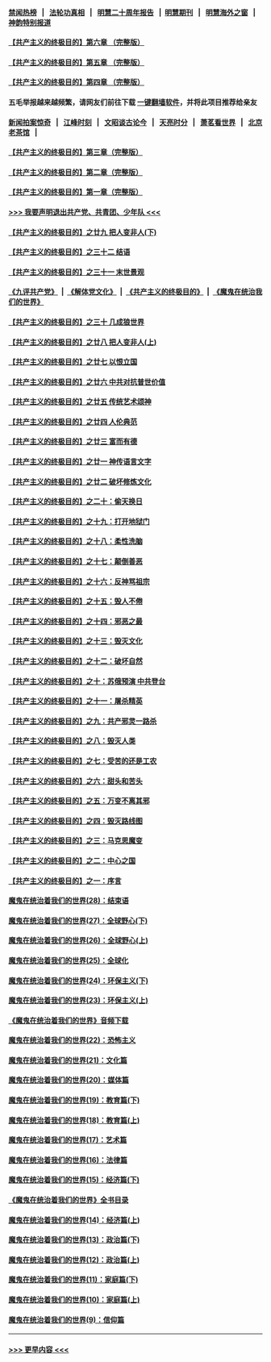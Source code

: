 #### [禁闻热榜](热点新闻.md?=0)  &nbsp;&nbsp;|&nbsp;&nbsp; [法轮功真相](https://github.com/gfw-breaker/truth/blob/master/README.md?=0) &nbsp;&nbsp;|&nbsp;&nbsp; [明慧二十周年报告](https://github.com/gfw-breaker/mh-reports/blob/master/README.md?=0) &nbsp;&nbsp;|&nbsp;&nbsp;[明慧期刊](https://github.com/gfw-breaker/mh-qikan) &nbsp;&nbsp;|&nbsp;&nbsp; [明慧海外之窗](https://github.com/gfw-breaker/mh-news/blob/master/README.md?=0) &nbsp;&nbsp;|&nbsp;&nbsp; [神韵特别报道](https://github.com/gfw-breaker/mh-news/blob/master/shenyun.md?=0)
#### [【共产主义的终极目的】第六章 （完整版）](../pages/nsc422/n11428913.md?t=03011202) 
#### [【共产主义的终极目的】第五章 （完整版）](../pages/nsc422/n11428912.md?t=03011202) 
#### [【共产主义的终极目的】第四章 （完整版）](../pages/nsc422/n11428907.md?t=03011202) 
#### 五毛举报越来越频繁，请网友们前往下载 [一键翻墙软件](https://github.com/gfw-breaker/ssr-accounts)，并将此项目推荐给亲友
#### [新闻拍案惊奇](https://github.com/gfw-breaker/banned-news/blob/master/pages/link4.md) &nbsp;&nbsp;|&nbsp;&nbsp; [江峰时刻](https://github.com/gfw-breaker/banned-news/blob/master/pages/link4.md) &nbsp;&nbsp;|&nbsp;&nbsp; [文昭谈古论今](https://github.com/gfw-breaker/banned-news/blob/master/pages/link4.md) &nbsp;&nbsp;|&nbsp;&nbsp; [天亮时分](https://github.com/gfw-breaker/banned-news/blob/master/pages/link4.md) &nbsp;&nbsp;|&nbsp;&nbsp; [萧茗看世界](https://github.com/gfw-breaker/banned-news/blob/master/pages/link4.md) &nbsp;&nbsp;|&nbsp;&nbsp; [北京老茶馆](https://github.com/gfw-breaker/banned-news/blob/master/pages/link4.md) &nbsp;&nbsp;|&nbsp;&nbsp; 
#### [【共产主义的终极目的】第三章（完整版）](../pages/nsc422/n11428848.md?t=03011202) 
#### [【共产主义的终极目的】第二章（完整版）](../pages/nsc422/n11428831.md?t=03011202) 
#### [【共产主义的终极目的】第一章（完整版）](../pages/nsc422/n11417651.md?t=03011202) 
#### [>>> 我要声明退出共产党、共青团、少年队 <<<](https://github.com/begood0513/goodnews/blob/master/quit/letter.md) 
#### [【共产主义的终极目的】之廿九 把人变非人(下)](../pages/nsc422/n11344140.md?t=03011202) 
#### [【共产主义的终极目的】之三十二 结语](../pages/nsc422/n11360535.md?t=03011202) 
#### [【共产主义的终极目的】之三十一 末世景观](../pages/nsc422/n11351129.md?t=03011202) 
#### [《九评共产党》](https://github.com/begood0513/9ping.md/blob/master/README.md) &nbsp;|&nbsp; [《解体党文化》](../../../../jtdwh.md/blob/master/README.md)  &nbsp;|&nbsp; [《共产主义的终极目的》](../../../../gczydzjmd.md/blob/master/README.md) &nbsp;|&nbsp; [《魔鬼在统治我们的世界》](../../../../mgztzwmdsj.md/blob/master/README.md) 
#### [【共产主义的终极目的】之三十 几成狼世界](../pages/nsc422/n11348280.md?t=03011202) 
#### [【共产主义的终极目的】之廿八 把人变非人(上)](../pages/nsc422/n11340492.md?t=03011202) 
#### [【共产主义的终极目的】之廿七 以恨立国](../pages/nsc422/n11336944.md?t=03011202) 
#### [【共产主义的终极目的】之廿六 中共对抗普世价值](../pages/nsc422/n11324785.md?t=03011202) 
#### [【共产主义的终极目的】之廿五 传统艺术颂神](../pages/nsc422/n11296396.md?t=03011202) 
#### [【共产主义的终极目的】之廿四 人伦典范](../pages/nsc422/n11296397.md?t=03011202) 
#### [【共产主义的终极目的】之廿三 富而有德](../pages/nsc422/n11283598.md?t=03011202) 
#### [【共产主义的终极目的】之廿一 神传语言文字](../pages/nsc422/n11263265.md?t=03011202) 
#### [【共产主义的终极目的】之廿二 破坏修炼文化](../pages/nsc422/n11245728.md?t=03011202) 
#### [【共产主义的终极目的】之二十：偷天换日](../pages/nsc422/n11238846.md?t=03011202) 
#### [【共产主义的终极目的】之十九：打开地狱门](../pages/nsc422/n11206376.md?t=03011202) 
#### [【共产主义的终极目的】之十八：柔性洗脑](../pages/nsc422/n11199994.md?t=03011202) 
#### [【共产主义的终极目的】之十七：颠倒善恶](../pages/nsc422/n11179782.md?t=03011202) 
#### [【共产主义的终极目的】之十六：反神骂祖宗](../pages/nsc422/n11166798.md?t=03011202) 
#### [【共产主义的终极目的】之十五：毁人不倦](../pages/nsc422/n11166792.md?t=03011202) 
#### [【共产主义的终极目的】之十四：邪恶之最](../pages/nsc422/n11150249.md?t=03011202) 
#### [【共产主义的终极目的】之十三：毁灭文化](../pages/nsc422/n11135227.md?t=03011202) 
#### [【共产主义的终极目的】之十二：破坏自然](../pages/nsc422/n11135214.md?t=03011202) 
#### [【共产主义的终极目的】之十：苏俄预演 中共登台](../pages/nsc422/n11118424.md?t=03011202) 
#### [【共产主义的终极目的】之十一：屠杀精英](../pages/nsc422/n11118442.md?t=03011202) 
#### [【共产主义的终极目的】之九：共产邪灵一路杀](../pages/nsc422/n11114139.md?t=03011202) 
#### [【共产主义的终极目的】之八：毁灭人类](../pages/nsc422/n11108503.md?t=03011202) 
#### [【共产主义的终极目的】之七：受苦的还是工农](../pages/nsc422/n11101809.md?t=03011202) 
#### [【共产主义的终极目的】之六：甜头和苦头](../pages/nsc422/n11096971.md?t=03011202) 
#### [【共产主义的终极目的】之五：万变不离其邪](../pages/nsc422/n11091285.md?t=03011202) 
#### [【共产主义的终极目的】之四：毁灭路线图](../pages/nsc422/n11086284.md?t=03011202) 
#### [【共产主义的终极目的】之三：马克思魔变](../pages/nsc422/n11061941.md?t=03011202) 
#### [【共产主义的终极目的】之二：中心之国](../pages/nsc422/n11047728.md?t=03011202) 
#### [【共产主义的终极目的】之一：序言](../pages/nsc422/n11086077.md?t=03011202) 
#### [魔鬼在统治着我们的世界(28)：结束语](../pages/nsc422/n10936246.md?t=03011202) 
#### [魔鬼在统治着我们的世界(27)：全球野心(下)](../pages/nsc422/n10928319.md?t=03011202) 
#### [魔鬼在统治着我们的世界(26)：全球野心(上)](../pages/nsc422/n10900318.md?t=03011202) 
#### [魔鬼在统治着我们的世界(25)：全球化](../pages/nsc422/n10788205.md?t=03011202) 
#### [魔鬼在统治着我们的世界(24)：环保主义(下)](../pages/nsc422/n10695307.md?t=03011202) 
#### [魔鬼在统治着我们的世界(23)：环保主义(上)](../pages/nsc422/n10688613.md?t=03011202) 
#### [《魔鬼在统治着我们的世界》音频下载](../pages/nsc422/n10635553.md?t=03011202) 
#### [魔鬼在统治着我们的世界(22)：恐怖主义](../pages/nsc422/n10614727.md?t=03011202) 
#### [魔鬼在统治着我们的世界(21)：文化篇](../pages/nsc422/n10597706.md?t=03011202) 
#### [魔鬼在统治着我们的世界(20)：媒体篇](../pages/nsc422/n10586579.md?t=03011202) 
#### [魔鬼在统治着我们的世界(19)：教育篇(下)](../pages/nsc422/n10564808.md?t=03011202) 
#### [魔鬼在统治着我们的世界(18)：教育篇(上)](../pages/nsc422/n10526970.md?t=03011202) 
#### [魔鬼在统治着我们的世界(17)：艺术篇](../pages/nsc422/n10499093.md?t=03011202) 
#### [魔鬼在统治着我们的世界(16)：法律篇](../pages/nsc422/n10485969.md?t=03011202) 
#### [魔鬼在统治着我们的世界(15)：经济篇(下)](../pages/nsc422/n10469975.md?t=03011202) 
#### [《魔鬼在统治着我们的世界》全书目录](../pages/nsc422/n10464261.md?t=03011202) 
#### [魔鬼在统治着我们的世界(14)：经济篇(上)](../pages/nsc422/n10457370.md?t=03011202) 
#### [魔鬼在统治着我们的世界(13)：政治篇(下)](../pages/nsc422/n10448270.md?t=03011202) 
#### [魔鬼在统治着我们的世界(12)：政治篇(上)](../pages/nsc422/n10444576.md?t=03011202) 
#### [魔鬼在统治着我们的世界(11)：家庭篇(下)](../pages/nsc422/n10440961.md?t=03011202) 
#### [魔鬼在统治着我们的世界(10)：家庭篇(上)](../pages/nsc422/n10435448.md?t=03011202) 
#### [魔鬼在统治着我们的世界(9)：信仰篇](../pages/nsc422/n10432159.md?t=03011202) 

----
#### [ >>> 更早内容 <<< ](../indexes/nsc422-earlier.md)
